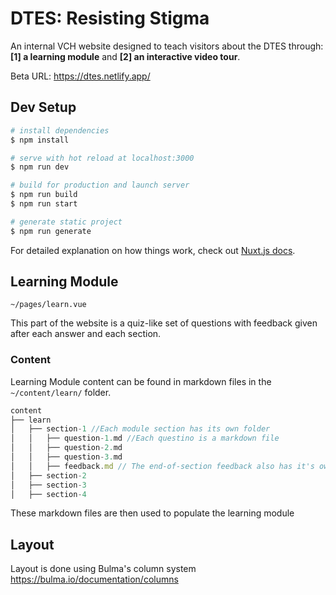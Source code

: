 # DTES: Resisting Stigma

An internal VCH website designed to teach visitors about the DTES through: 
**[1] a learning module** and 
**[2] an interactive video tour**.

Beta URL: https://dtes.netlify.app/


## Dev Setup

```bash
# install dependencies
$ npm install

# serve with hot reload at localhost:3000
$ npm run dev

# build for production and launch server
$ npm run build
$ npm run start

# generate static project
$ npm run generate
```

For detailed explanation on how things work, check out [Nuxt.js docs](https://nuxtjs.org).

## Learning Module
`~/pages/learn.vue`

This part of the website is a quiz-like set of questions with feedback given after each answer and each section.

### Content
Learning Module content can be found in markdown files in the `~/content/learn/` folder.
```js
content
├── learn
│   ├── section-1 //Each module section has its own folder
│   │   ├── question-1.md //Each questino is a markdown file
│   │   ├── question-2.md
│   │   ├── question-3.md
│   │   ├── feedback.md // The end-of-section feedback also has it's own file
│   ├── section-2
│   ├── section-3
│   ├── section-4
```

These markdown files are then used to populate the learning module

## Layout
Layout is done using Bulma's column system
https://bulma.io/documentation/columns

